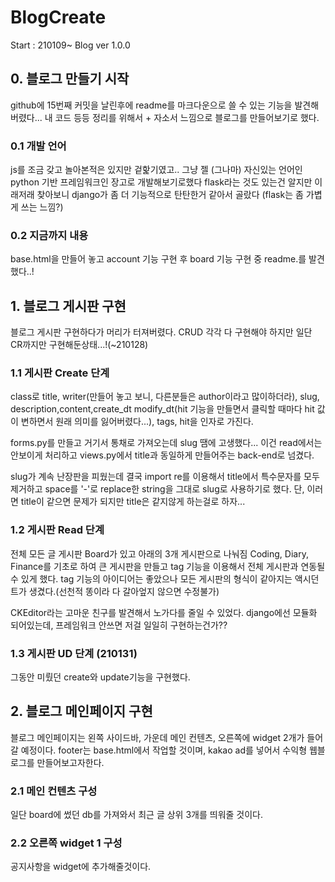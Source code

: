 # BlogCreate
Start : 210109~
Blog ver 1.0.0

## 0. 블로그 만들기 시작
 github에 15번째 커밋을 날린후에 readme를 마크다운으로 쓸 수 있는 기능을 발견해버렸다...
 내 코드 등등 정리를 위해서 + 자소서 느낌으로 블로그를 만들어보기로 했다.

### 0.1 개발 언어
 js를 조금 갖고 놀아본적은 있지만 겉핥기였고.. 그냥 젤 (그나마) 자신있는 언어인 python 기반 프레임워크인 장고로 개발해보기로했다
 flask라는 것도 있는건 알지만 이래저래 찾아보니 django가 좀 더 기능적으로 탄탄한거 같아서 골랐다 (flask는 좀 가볍게 쓰는 느낌?)

### 0.2 지금까지 내용
 base.html을 만들어 놓고 account 기능 구현 후 board 기능 구현 중 readme.를 발견했다..!


## 1. 블로그 게시판 구현
 블로그 게시판 구현하다가 머리가 터져버렸다. CRUD 각각 다 구현해야 하지만 일단 CR까지만 구현해둔상태...!(~210128)

### 1.1 게시판 Create 단계
 class로 title, writer(만들어 놓고 보니, 다른분들은 author이라고 많이하더라), slug, description,content,create_dt
 modify_dt(hit 기능을 만들면서 클릭할 때마다 hit 값이 변하면서 원래 의미를 잃어버렸다...), tags, hit을 인자로 가진다.
 
 forms.py를 만들고 거기서 통채로 가져오는데 slug 땜에 고생했다... 이건 read에서는 안보이게 처리하고 views.py에서 title과
 동일하게 만들어주는 back-end로 넘겼다.
 
 slug가 계속 난장판을 피웠는데 결국 import re를 이용해서 title에서 특수문자를 모두 제거하고 space를 '-'로 replace한 string을 그대로 slug로 사용하기로 했다.
 단, 이러면 title이 같으면 문제가 되지만 title은 같지않게 하는걸로 하자...
 
### 1.2 게시판 Read 단계
 전체 모든 글 게시판 Board가 있고 아래의 3개 게시판으로 나눠짐
 Coding, Diary, Finance를 기초로 하여 큰 게시판을 만들고 tag 기능을 이용해서 전체 게시판과 연동될 수 있게 했다.
 tag 기능의 아이디어는 좋았으나 모든 게시판의 형식이 같아지는 액시던트가 생겼다.(선천적 똥이라 다 갈아엎지 않으면 수정불가)
 
 CKEditor라는 고마운 친구를 발견해서 노가다를 줄일 수 있었다. django에선 모듈화 되어있는데, 프레임워크 안쓰면 저걸 일일히 구현하는건가??
 
### 1.3 게시판 UD 단계 (210131)
 그동안 미뤘던 create와 update기능을 구현했다.
 

 ## 2. 블로그 메인페이지 구현
  블로그 메인페이지는 왼쪽 사이드바, 가운데 메인 컨텐츠, 오른쪽에 widget 2개가 들어갈 예정이다.
  footer는 base.html에서 작업할 것이며, kakao ad를 넣어서 수익형 웹블로그를 만들어보고자한다.
  
 ### 2.1 메인 컨텐츠 구성
  일단 board에 썼던 db를 가져와서 최근 글 상위 3개를 띄워줄 것이다.
  
 ### 2.2 오른쪽 widget 1 구성
  공지사항을 widget에 추가해줄것이다.
